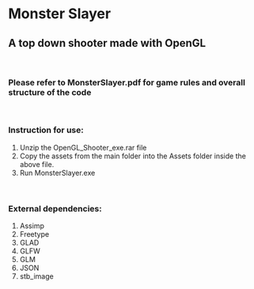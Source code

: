 # Monster Slayer
## A top down shooter made with OpenGL 
<br/>

### Please refer to MonsterSlayer.pdf for game rules and overall structure of the code
<br/>

### Instruction for use:

1. Unzip the OpenGL_Shooter_exe.rar file
2. Copy the assets from the main folder into the Assets folder inside the above file.
3. Run MonsterSlayer.exe
<br/>

### External dependencies:

1. Assimp
2. Freetype
3. GLAD
4. GLFW
4. GLM
5. JSON
6. stb_image